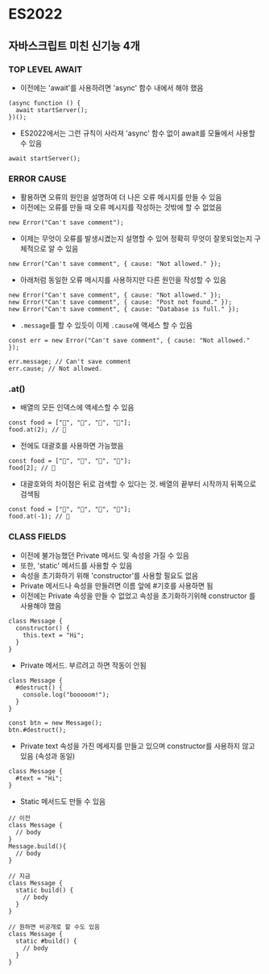 # ES2022

[Draft ECMA-262 / July 7, 2022]: https://tc39.es/ecma262/
[자바스크립트 미친 신기능 4개]: https://www.youtube.com/watch?v=m-R7s7fnwvU



## 자바스크립트 미친 신기능 4개

### TOP LEVEL AWAIT

- 이전에는 'await'를 사용하려면 'async' 함수 내에서 해야 했음

```
(async function () {
  await startServer();
})();
```

- ES2022에서는 그런 규칙이 사라져 'async' 함수 없이 await를 모듈에서 사용할 수 있음

```
await startServer();
```



### ERROR CAUSE

- 활용하면 오류의 원인을 설명하여 더 나은 오류 메시지를 만들 수 있음
- 이전에는 오류를 만들 때 오류 메시지를 작성하는 것밖에 할 수 없었음

```
new Error("Can't save comment");
```

- 이제는 무엇이 오류를 발생시켰는지 설명할 수 있어 정확히 무엇이 잘못되었는지 구체적으로 알 수 있음

```
new Error("Can't save comment", { cause: "Not allowed." });
```

- 아래처럼 동일한 오류 메시지를 사용하지만 다른 원인을 작성할 수 있음

```
new Error("Can't save comment", { cause: "Not allowed." });
new Error("Can't save comment", { cause: "Post not found." });
new Error("Can't save comment", { cause: "Database is full." });
```

- `.message`를 할 수 있듯이 이제 `.cause`에 액세스 할 수 있음

```
const err = new Error("Can't save comment", { cause: "Not allowed." });

err.message; // Can't save comment
err.cause; // Not allowed.
```



### .at()

- 배열의 모든 인덱스에 액세스할 수 있음

```
const food = ["🍕", "🍔", "🍟", "🌭"];
food.at(2); // 🍟
```

- 전에도 대괄호를 사용하면 가능했음

```
const food = ["🍕", "🍔", "🍟", "🌭"];
food[2]; // 🍟
```

- 대괄호와의 차이점은 뒤로 검색할 수 있다는 것. 배열의 끝부터 시작까지 뒤쪽으로 검색됨

```
const food = ["🍕", "🍔", "🍟", "🌭"];
food.at(-1); // 🌭
```



### CLASS FIELDS

- 이전에 불가능했던 Private 메서드 및 속성을 가질 수 있음
- 또한, 'static' 메서드를 사용할 수 있음
- 속성을 초기화하기 위해 'constructor'를 사용할 필요도 없음
- Private 메서드나 속성을 만들려면 이름 앞에 #기호를 사용하면 됨
- 이전에는 Private 속성을 만들 수 없었고 속성을 초기화하기위해 constructor 를 사용해야 했음

```
class Message {
  constructor() {
    this.text = "Hi";
  }
}
```

- Private 메서드. 부르려고 하면 작동이 안됨

```
class Message {
  #destruct() {
    console.log("booooom!");
  }
}

const btn = new Message();
btn.#destruct();
```

- Private text 속성을 가진 메세지를 만들고 있으며 constructor를 사용하지 않고 있음 (속성과 동일)

```
class Message {
  #text = "Hi";
}
```

- Static 메서드도 만들 수 있음

```
// 이전
class Message {
  // body
}
Message.build(){
  // body
}

// 지금
class Message {
  static build() {
    // body
  }
}

// 원하면 비공개로 할 수도 있음
class Message {
  static #build() {
    // body
  }
}

```



